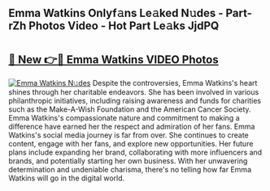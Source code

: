 ## Emma Watkins Onlyf𝚊ns Le𝚊ked N𝚞des - Part-rZh Photos Video - Hot Part Le𝚊ks JjdPQ

# <h2><a href="http://ab49110.deff.icu/?id=Emma+Watkins">🔗 New 👉🔴 Emma Watkins VIDEO Photos</a></h2>

[![Emma Watkins N𝚞des](https://i.imgur.com/rIISA9y.gif)](http://ab49110.deff.icu/?id=Emma+Watkins)
Despite the controversies, Emma Watkins's heart shines through her charitable endeavors. She has been involved in various philanthropic initiatives, including raising awareness and funds for charities such as the Make-A-Wish Foundation and the American Cancer Society. Emma Watkins's compassionate nature and commitment to making a difference have earned her the respect and admiration of her fans. Emma Watkins's social media journey is far from over. She continues to create content, engage with her fans, and explore new opportunities. Her future plans include expanding her brand, collaborating with more influencers and brands, and potentially starting her own business. With her unwavering determination and undeniable charisma, there's no telling how far Emma Watkins will go in the digital world.
